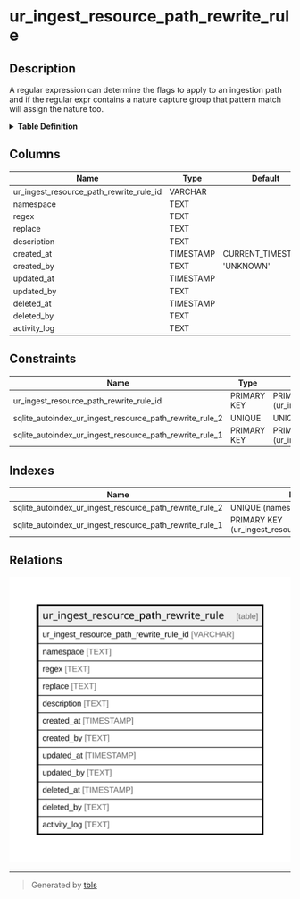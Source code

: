 # ur_ingest_resource_path_rewrite_rule

## Description

A regular expression can determine the flags to apply to an ingestion path  
and if the regular expr contains a nature capture group that pattern match  
will assign the nature too.

<details>
<summary><strong>Table Definition</strong></summary>

```sql
CREATE TABLE "ur_ingest_resource_path_rewrite_rule" (
    "ur_ingest_resource_path_rewrite_rule_id" VARCHAR PRIMARY KEY NOT NULL,
    "namespace" TEXT NOT NULL,
    "regex" TEXT NOT NULL,
    "replace" TEXT NOT NULL,
    "description" TEXT,
    "created_at" TIMESTAMP DEFAULT CURRENT_TIMESTAMP,
    "created_by" TEXT DEFAULT 'UNKNOWN',
    "updated_at" TIMESTAMP,
    "updated_by" TEXT,
    "deleted_at" TIMESTAMP,
    "deleted_by" TEXT,
    "activity_log" TEXT,
    UNIQUE("namespace", "regex", "replace")
)
```

</details>

## Columns

| Name                                    | Type      | Default           | Nullable | Comment                                                 |
| --------------------------------------- | --------- | ----------------- | -------- | ------------------------------------------------------- |
| ur_ingest_resource_path_rewrite_rule_id | VARCHAR   |                   | false    | {"isSqlDomainZodDescrMeta":true,"isVarChar":true}       |
| namespace                               | TEXT      |                   | false    |                                                         |
| regex                                   | TEXT      |                   | false    |                                                         |
| replace                                 | TEXT      |                   | false    |                                                         |
| description                             | TEXT      |                   | true     |                                                         |
| created_at                              | TIMESTAMP | CURRENT_TIMESTAMP | true     |                                                         |
| created_by                              | TEXT      | 'UNKNOWN'         | true     |                                                         |
| updated_at                              | TIMESTAMP |                   | true     |                                                         |
| updated_by                              | TEXT      |                   | true     |                                                         |
| deleted_at                              | TIMESTAMP |                   | true     |                                                         |
| deleted_by                              | TEXT      |                   | true     |                                                         |
| activity_log                            | TEXT      |                   | true     | {"isSqlDomainZodDescrMeta":true,"isJsonSqlDomain":true} |

## Constraints

| Name                                                    | Type        | Definition                                            |
| ------------------------------------------------------- | ----------- | ----------------------------------------------------- |
| ur_ingest_resource_path_rewrite_rule_id                 | PRIMARY KEY | PRIMARY KEY (ur_ingest_resource_path_rewrite_rule_id) |
| sqlite_autoindex_ur_ingest_resource_path_rewrite_rule_2 | UNIQUE      | UNIQUE (namespace, regex, replace)                    |
| sqlite_autoindex_ur_ingest_resource_path_rewrite_rule_1 | PRIMARY KEY | PRIMARY KEY (ur_ingest_resource_path_rewrite_rule_id) |

## Indexes

| Name                                                    | Definition                                            |
| ------------------------------------------------------- | ----------------------------------------------------- |
| sqlite_autoindex_ur_ingest_resource_path_rewrite_rule_2 | UNIQUE (namespace, regex, replace)                    |
| sqlite_autoindex_ur_ingest_resource_path_rewrite_rule_1 | PRIMARY KEY (ur_ingest_resource_path_rewrite_rule_id) |

## Relations

![er](ur_ingest_resource_path_rewrite_rule.svg)

---

> Generated by [tbls](https://github.com/k1LoW/tbls)
